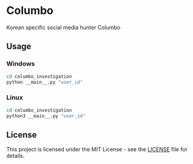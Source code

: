 # Columbo
Korean specific social media hunter Columbo

## Usage

### Windows
```bash
cd columbo_investigation
python __main__.py "user_id"
```

### Linux
```bash
cd columbo_investigation
python3 __main__.py "user_id"
```

## License
This project is licensed under the MIT License - see the [LICENSE](LICENSE) file for details.